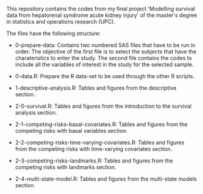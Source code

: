 This repository contains the codes from my final project 'Modelling survival data from hepatorenal syndrome acute kidney injury' of the master's degree in statistics and operations research (UPC).  

The files have the following structure:

- 0-prepare-data: Contains two numbered SAS files that have to be run in order. The objective of the first file is to select the subjects that have the charateristics to enter the study. The second file contains the codes to include all the variables of interest in the study for the selected sample.
  
- 0-data.R: Prepare the R data-set to be used through the other R scripts.
- 1-descriptive-analysis.R: Tables and figures from the descriptive section.
- 2-0-survival.R: Tables and figures from the introduction to the survival analysis section.
- 2-1-competing-risks-basal-covariates.R: Tables and figures from the competing risks with basal variables section.
- 2-2-competing-risks-time-varying-covariates.R: Tables and figures from the competing risks with time-varying covariates section.
- 2-3-competing-risks-landmarks.R: Tables and figures from the competing risks with landmarks section.
- 2-4-multi-state-model.R: Tables and figures from the multi-state models section.
